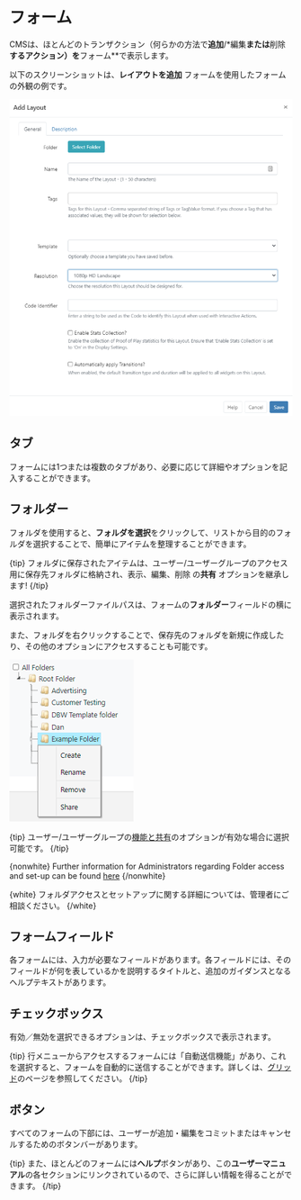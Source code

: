 <!--toc=tour-->

# フォーム

CMSは、ほとんどのトランザクション（何らかの方法で**追加**/*編集**または**削除**するアクション）を**フォーム**で表示します。

以下のスクリーンショットは、**レイアウトを追加** フォームを使用したフォームの外観の例です。

![レイアウトを追加フォーム](img/v3_forms_add_layout.png)

## タブ

フォームには1つまたは複数のタブがあり、必要に応じて詳細やオプションを記入することができます。

## フォルダー

フォルダを使用すると、**フォルダを選択**をクリックして、リストから目的のフォルダを選択することで、簡単にアイテムを整理することができます。

{tip}
フォルダに保存されたアイテムは、ユーザー/ユーザーグループのアクセス用に保存先フォルダに格納され、表示、編集、削除 の**共有** オプションを継承します!
{/tip}

選択されたフォルダーファイルパスは、フォームの**フォルダー**フィールドの横に表示されます。

また、フォルダを右クリックすることで、保存先のフォルダを新規に作成したり、その他のオプションにアクセスすることも可能です。

![フォルダーオプション](img/v3_tour_folder_options.png)

{tip}
ユーザー/ユーザーグループの[機能と共有](users_features_and_sharing.html)のオプションが有効な場合に選択可能です。
{/tip}

{nonwhite}
Further information for Administrators regarding Folder access and set-up can be found [here](https://xibo.org.uk/docs/setup/folders-administration)
{/nonwhite}

{white}
フォルダアクセスとセットアップに関する詳細については、管理者にご相談ください。
{/white}

## フォームフィールド

各フォームには、入力が必要なフィールドがあります。各フィールドには、そのフィールドが何を表しているかを説明するタイトルと、追加のガイダンスとなるヘルプテキストがあります。

## チェックボックス

有効／無効を選択できるオプションは、チェックボックスで表示されます。

{tip}
行メニューからアクセスするフォームには「自動送信機能」があり、これを選択すると、フォームを自動的に送信することができます。詳しくは、[グリッド](tour_grids.html)のページを参照してください。
{/tip}

## ボタン

すべてのフォームの下部には、ユーザーが追加・編集をコミットまたはキャンセルするためのボタンバーがあります。

{tip}
また、ほとんどのフォームには**ヘルプ**ボタンがあり、この**ユーザーマニュアル**の各セクションにリンクされているので、さらに詳しい情報を得ることができます。
{/tip}



